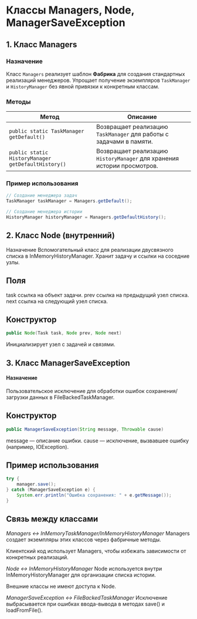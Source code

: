 # Классы Managers, Node, ManagerSaveException

## 1. Класс Managers

### Назначение
Класс `Managers` реализует шаблон **Фабрика** для создания стандартных реализаций менеджеров. Упрощает получение экземпляров `TaskManager` и `HistoryManager` без явной привязки к конкретным классам.

### Методы
| Метод                          | Описание                                                                 |
|--------------------------------|-------------------------------------------------------------------------|
| `public static TaskManager getDefault()`       | Возвращает реализацию `TaskManager` для работы с задачами в памяти.     |
| `public static HistoryManager getDefaultHistory()` | Возвращает реализацию `HistoryManager` для хранения истории просмотров. |

### Пример использования
```java
// Создание менеджера задач
TaskManager taskManager = Managers.getDefault();

// Создание менеджера истории
HistoryManager historyManager = Managers.getDefaultHistory();
```
## 2. Класс Node (внутренний)
Назначение
Вспомогательный класс для реализации двусвязного списка в InMemoryHistoryManager. Хранит задачу и ссылки на соседние узлы.

## Поля
task ссылка на объект задачи.
prev ссылка на предыдущий узел списка.
next ссылка на следующий узел списка.

## Конструктор
```java
public Node(Task task, Node prev, Node next)
```
Инициализирует узел с задачей и связями.

## 3. Класс ManagerSaveException
#### Назначение
Пользовательское исключение для обработки ошибок сохранения/загрузки данных в FileBackedTaskManager.

## Конструктор
```java
public ManagerSaveException(String message, Throwable cause)
```
message — описание ошибки.
cause — исключение, вызвавшее ошибку (например, IOException).
## Пример использования
```java
try {
    manager.save();
} catch (ManagerSaveException e) {
    System.err.println("Ошибка сохранения: " + e.getMessage());
}
```

## Связь между классами
*Managers ↔ InMemoryTaskManager/InMemoryHistoryManager*
Managers создает экземпляры этих классов через фабричные методы.

Клиентский код использует Managers, чтобы избежать зависимости от конкретных реализаций.

*Node ↔ InMemoryHistoryManager*
Node используется внутри InMemoryHistoryManager для организации списка истории.

Внешние классы не имеют доступа к Node.

*ManagerSaveException ↔ FileBackedTaskManager*
Исключение выбрасывается при ошибках ввода-вывода в методах save() и loadFromFile().